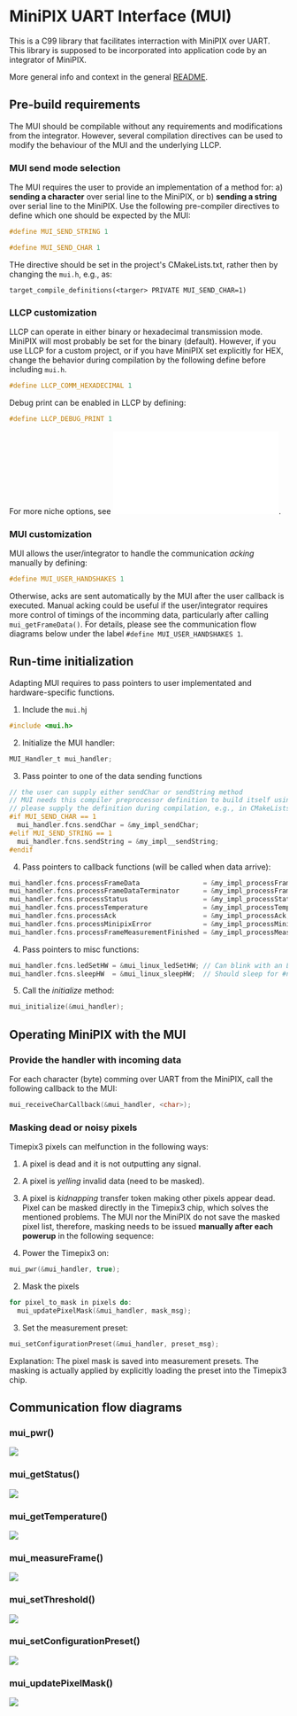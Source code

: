 # MiniPIX UART Interface (MUI)

This is a C99 library that facilitates interraction with MiniPIX over UART.
This library is supposed to be incorporated into application code by an integrator of MiniPIX.

More general info and context in the general [README](../README.md).

## Pre-build requirements

The MUI should be compilable without any requirements and modifications from the integrator.
However, several compilation directives can be used to modify the behaviour of the MUI and the underlying LLCP.

### MUI send mode selection

The MUI requires the user to provide an implementation of a method for:
a) **sending a character** over serial line to the MiniPIX, or
b) **sending a string** over serial line to the MiniPIX.
Use the following pre-compiler directives to define which one should be expected by the MUI:
```C
#define MUI_SEND_STRING 1
```

```C
#define MUI_SEND_CHAR 1
```

THe directive should be set in the project's CMakeLists.txt, rather then by changing the `mui.h`, e.g., as:
```
target_compile_definitions(<targer> PRIVATE MUI_SEND_CHAR=1)
```

### LLCP customization

LLCP can operate in either binary or hexadecimal transmission mode.
MiniPIX will most probably be set for the binary (default).
However, if you use LLCP for a custom project, or if you have MiniPIX set explicitly for HEX, change the behavior during compilation by the following define before including `mui.h`.
```C
#define LLCP_COMM_HEXADECIMAL 1
```

Debug print can be enabled in LLCP by defining:

```C
#define LLCP_DEBUG_PRINT 1
```

For more niche options, see ![llcp.h](../llcp/include/llcp.h).

### MUI customization

MUI allows the user/integrator to handle the communication _acking_ manually by defining:
```C
#define MUI_USER_HANDSHAKES 1
```
Otherwise, acks are sent automatically by the MUI after the user callback is executed.
Manual acking could be useful if the user/integrator requires more control of timings of the incomming data, particularly after calling `mui_getFrameData()`.
For details, please see the communication flow diagrams below under the label `#define MUI_USER_HANDSHAKES 1`.

## Run-time initialization

Adapting MUI requires to pass pointers to user implementated and hardware-specific functions.

1. Include the `mui.h`j
```C
#include <mui.h>
```
2. Initialize the MUI handler:
```C
MUI_Handler_t mui_handler;
```
3. Pass pointer to one of the data sending functions
```C
// the user can supply either sendChar or sendString method
// MUI needs this compiler preprocessor definition to build itself using the right one
// please supply the definition during compilation, e.g., in CMakeLists
#if MUI_SEND_CHAR == 1
  mui_handler.fcns.sendChar = &my_impl_sendChar;
#elif MUI_SEND_STRING == 1
  mui_handler.fcns.sendString = &my_impl__sendString;
#endif
```
4. Pass pointers to callback functions (will be called when data arrive):
```C
mui_handler.fcns.processFrameData                = &my_impl_processFrameData;
mui_handler.fcns.processFrameDataTerminator      = &my_impl_processFrameDataTerminator;
mui_handler.fcns.processStatus                   = &my_impl_processStatus;
mui_handler.fcns.processTemperature              = &my_impl_processTemperature;
mui_handler.fcns.processAck                      = &my_impl_processAck;
mui_handler.fcns.processMinipixError             = &my_impl_processMinipixError;
mui_handler.fcns.processFrameMeasurementFinished = &my_impl_processMeasurementFinished;
```
4. Pass pointers to misc functions:
```C
mui_handler.fcns.ledSetHW = &mui_linux_ledSetHW; // Can blink with an LED. Do nothing otherwise.
mui_handler.fcns.sleepHW  = &mui_linux_sleepHW;  // Should sleep for #n milliseconds. Currently not used, but might be in future.
```
5. Call the _initialize_ method:
```C
mui_initialize(&mui_handler);
```

## Operating MiniPIX with the MUI

### Provide the handler with incoming data

For each character (byte) comming over UART from the MiniPIX, call the following callback to the MUI:
```C
mui_receiveCharCallback(&mui_handler, <char>);
```

### Masking dead or noisy pixels

Timepix3 pixels can melfunction in the following ways:
1. A pixel is dead and it is not outputting any signal.
2. A pixel is _yelling_ invalid data (need to be masked).
3. A pixel is _kidnapping_ transfer token making other pixels appear dead.
Pixel can be masked directly in the Timepix3 chip, which solves the mentioned problems.
The MUI nor the MiniPIX do not save the masked pixel list, therefore, masking needs to be issued **manually after each powerup** in the following sequence:

1. Power the Timepix3 on:
```C
mui_pwr(&mui_handler, true);
```
2. Mask the pixels
```C
for pixel_to_mask in pixels do:
  mui_updatePixelMask(&mui_handler, mask_msg);
```
3. Set the measurement preset:
```C
mui_setConfigurationPreset(&mui_handler, preset_msg);
```

Explanation: The pixel mask is saved into measurement presets. The masking is actually applied by explicitly loading the preset into the Timepix3 chip.

## Communication flow diagrams

### mui_pwr()

![](./fig/mui_pwr.png)

### mui_getStatus()

![](./fig/mui_get_status.png)

### mui_getTemperature()

![](./fig/mui_get_temperature.png)

### mui_measureFrame()

![](./fig/mui_measure_frame.png)

### mui_setThreshold()

![](./fig/mui_set_threshold.png)

### mui_setConfigurationPreset()

![](./fig/mui_set_config.png)

### mui_updatePixelMask()

![](./fig/mui_update_mask.png)
